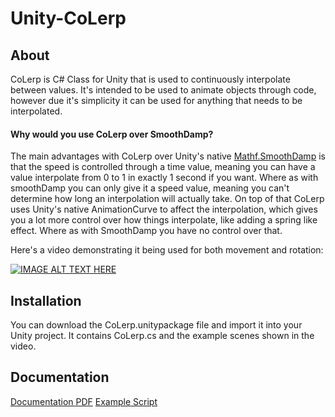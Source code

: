 # Unity-CoLerp

## About
CoLerp is C# Class for Unity that is used to continuously interpolate between values. It's intended to be used to animate objects through code, however due it's simplicity it can be used for anything that needs to be interpolated. 

#### Why would you use CoLerp over SmoothDamp?

The main advantages with CoLerp over Unity's native [Mathf.SmoothDamp](https://docs.unity3d.com/ScriptReference/Mathf.SmoothDamp.html) is that the speed is controlled through a time value, meaning you can have a value interpolate from 0 to 1 in exactly 1 second if you want. Where as with smoothDamp you can only give it a speed value, meaning you can't determine how long an interpolation will actually take. On top of that CoLerp uses Unity's native AnimationCurve to affect the interpolation, which gives you a lot more control over how things interpolate, like adding a spring like effect. Where as with SmoothDamp you have no control over that.

Here's a video demonstrating it being used for both movement and rotation:

[![IMAGE ALT TEXT HERE](https://img.youtube.com/vi/yHLHBVNWAQ8/0.jpg)](https://www.youtube.com/watch?v=yHLHBVNWAQ8)


## Installation

You can download the CoLerp.unitypackage file and import it into your Unity project. It contains CoLerp.cs and the example scenes shown in the video.


## Documentation

[Documentation PDF](https://github.com/RandomlyFish/Unity-CoLerp/blob/master/Documentation.pdf)
[Example Script](https://github.com/RandomlyFish/Unity-CoLerp/blob/master/CoLerpSimpleExample.cs)
